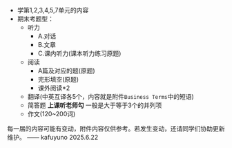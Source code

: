 * 学第1,2,3,4,5,7单元的内容
* 期末考题型：
    * 听力
        * A.对话
        * B.文章
        * C.课内听力(课本听力练习原题)
    * 阅读
        * A篇及对应的题(原题)
        * 完形填空(原题)
        * 课外阅读*2
    * 翻译(中英互译各5个，内容就是附件`Business Terms`中的短语)
    * 简答题 **上课听老师勾** 一般是大于等于3个的并列项
    * 作文(120~200词)

每一届的内容可能有变动，附件内容仅供参考。若发生变动，还请同学们协助更新维护。
—— kafuyuno 2025.6.22